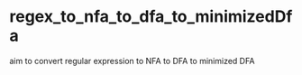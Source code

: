 # regex_to_nfa_to_dfa_to_minimizedDfa
aim to convert regular expression to NFA to DFA to minimized DFA

